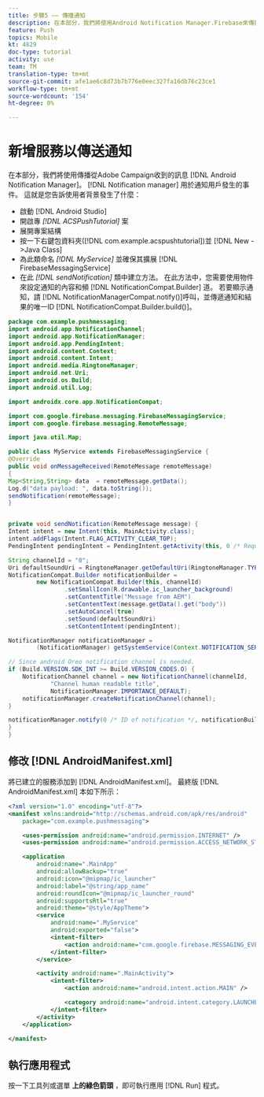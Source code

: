 ```yaml
---
title: 步驟5 —— 傳播通知
description: 在本部分，我們將使用Android Notification Manager.Firebase來傳播從Adobe Campaign收到的訊息。
feature: Push
topics: Mobile
kt: 4829
doc-type: tutorial
activity: use
team: TM
translation-type: tm+mt
source-git-commit: afe1ae6c8d73b7b776e0eec327fa16db76c23ce1
workflow-type: tm+mt
source-wordcount: '154'
ht-degree: 0%

---
```


# 新增服務以傳送通知

在本部分，我們將使用傳播從Adobe Campaign收到的訊息 [!DNL Android Notification Manager]。 [!DNL Notification manager] 用於通知用戶發生的事件。
這就是您告訴使用者背景發生了什麼：

* 啟動 [!DNL Android Studio]
* 開啟專 *[!DNL ACSPushTutorial]* 案
* 展開專案結構
* 按一下右鍵包資料夾([!DNL com.example.acspushtutorial])並 [!DNL New ->Java Class]
* 為此類命名 *[!DNL MyService]* 並確保其擴展 [!DNL FirebaseMessagingService]
* 在此 *[!DNL sendNotification]* 類中建立方法。 在此方法中，您需要使用物件來設定通知的內容和頻 [!DNL NotificationCompat.Builder] 道。 若要顯示通知，請 [!DNL NotificationManagerCompat.notify()]呼叫，並傳遞通知和結果的唯一ID [!DNL NotificationCompat.Builder.build()]。

```java {.line-numbers}
package com.example.pushmessaging;
import android.app.NotificationChannel;
import android.app.NotificationManager;
import android.app.PendingIntent;
import android.content.Context;
import android.content.Intent;
import android.media.RingtoneManager;
import android.net.Uri;
import android.os.Build;
import android.util.Log;

import androidx.core.app.NotificationCompat;

import com.google.firebase.messaging.FirebaseMessagingService;
import com.google.firebase.messaging.RemoteMessage;

import java.util.Map;

public class MyService extends FirebaseMessagingService {
@Override
public void onMessageReceived(RemoteMessage remoteMessage)
{
Map<String,String> data  = remoteMessage.getData();
Log.d("data payload: ", data.toString());
sendNotification(remoteMessage);
}


private void sendNotification(RemoteMessage message) {
Intent intent = new Intent(this, MainActivity.class);
intent.addFlags(Intent.FLAG_ACTIVITY_CLEAR_TOP);
PendingIntent pendingIntent = PendingIntent.getActivity(this, 0 /* Request code */, intent, PendingIntent.FLAG_ONE_SHOT);

String channelId = "0";
Uri defaultSoundUri = RingtoneManager.getDefaultUri(RingtoneManager.TYPE_NOTIFICATION);
NotificationCompat.Builder notificationBuilder =
        new NotificationCompat.Builder(this, channelId)
                .setSmallIcon(R.drawable.ic_launcher_background)
                .setContentTitle("Message from AEM")
                .setContentText(message.getData().get("body"))
                .setAutoCancel(true)
                .setSound(defaultSoundUri)
                .setContentIntent(pendingIntent);

NotificationManager notificationManager =
        (NotificationManager) getSystemService(Context.NOTIFICATION_SERVICE);

// Since android Oreo notification channel is needed.
if (Build.VERSION.SDK_INT >= Build.VERSION_CODES.O) {
    NotificationChannel channel = new NotificationChannel(channelId,
            "Channel human readable title",
            NotificationManager.IMPORTANCE_DEFAULT);
    notificationManager.createNotificationChannel(channel);
}

notificationManager.notify(0 /* ID of notification */, notificationBuilder.build());
}
}
```

## 修改 [!DNL AndroidManifest.xml]

將已建立的服務添加到 [!DNL AndroidManifest.xml]。 最終版 [!DNL AndroidManifest.xml] 本如下所示：

```xml {.line-numbers}
<?xml version="1.0" encoding="utf-8"?>
<manifest xmlns:android="http://schemas.android.com/apk/res/android"
    package="com.example.pushmessaging">

    <uses-permission android:name="android.permission.INTERNET" />
    <uses-permission android:name="android.permission.ACCESS_NETWORK_STATE" />

    <application
        android:name=".MainApp"
        android:allowBackup="true"
        android:icon="@mipmap/ic_launcher"
        android:label="@string/app_name"
        android:roundIcon="@mipmap/ic_launcher_round"
        android:supportsRtl="true"
        android:theme="@style/AppTheme">
        <service
            android:name=".MyService"
            android:exported="false">
            <intent-filter>
                <action android:name="com.google.firebase.MESSAGING_EVENT" />
            </intent-filter>
        </service>

        <activity android:name=".MainActivity">
            <intent-filter>
                <action android:name="android.intent.action.MAIN" />

                <category android:name="android.intent.category.LAUNCHER" />
            </intent-filter>
        </activity>
    </application>

</manifest>
```

## 執行應用程式

按一下工具列或選單 **上的綠色箭頭** ，即可執行應用 [!DNL Run] 程式。
